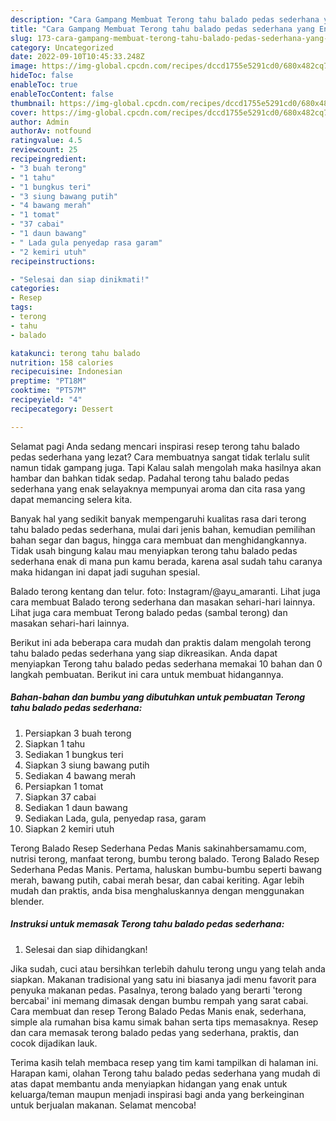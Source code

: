 ```yaml
---
description: "Cara Gampang Membuat Terong tahu balado pedas sederhana yang Enak Banget "
title: "Cara Gampang Membuat Terong tahu balado pedas sederhana yang Enak Banget "
slug: 173-cara-gampang-membuat-terong-tahu-balado-pedas-sederhana-yang-enak-banget
category: Uncategorized
date: 2022-09-10T10:45:33.248Z
image: https://img-global.cpcdn.com/recipes/dccd1755e5291cd0/680x482cq70/terong-tahu-balado-pedas-sederhana-foto-resep-utama.jpg
hideToc: false
enableToc: true
enableTocContent: false
thumbnail: https://img-global.cpcdn.com/recipes/dccd1755e5291cd0/680x482cq70/terong-tahu-balado-pedas-sederhana-foto-resep-utama.jpg
cover: https://img-global.cpcdn.com/recipes/dccd1755e5291cd0/680x482cq70/terong-tahu-balado-pedas-sederhana-foto-resep-utama.jpg
author: Admin
authorAv: notfound
ratingvalue: 4.5
reviewcount: 25
recipeingredient:
- "3 buah terong"
- "1 tahu"
- "1 bungkus teri"
- "3 siung bawang putih"
- "4 bawang merah"
- "1 tomat"
- "37 cabai"
- "1 daun bawang"
- " Lada gula penyedap rasa garam"
- "2 kemiri utuh"
recipeinstructions:

- "Selesai dan siap dinikmati!"
categories:
- Resep
tags:
- terong
- tahu
- balado

katakunci: terong tahu balado 
nutrition: 158 calories
recipecuisine: Indonesian
preptime: "PT18M"
cooktime: "PT57M"
recipeyield: "4"
recipecategory: Dessert

---
```



Selamat pagi Anda sedang mencari inspirasi resep terong tahu balado pedas sederhana yang lezat? Cara membuatnya sangat tidak terlalu sulit namun tidak gampang juga. Tapi Kalau salah mengolah maka hasilnya akan hambar dan bahkan tidak sedap. Padahal terong tahu balado pedas sederhana yang enak selayaknya mempunyai aroma dan cita rasa yang dapat memancing selera kita.


Banyak hal yang sedikit banyak mempengaruhi kualitas rasa dari terong tahu balado pedas sederhana, mulai dari jenis bahan, kemudian pemilihan bahan segar dan bagus, hingga cara membuat dan menghidangkannya. Tidak usah bingung kalau mau menyiapkan terong tahu balado pedas sederhana enak di mana pun kamu berada, karena asal sudah tahu caranya maka hidangan ini dapat jadi suguhan spesial.

Balado terong kentang dan telur. foto: Instagram/@ayu_amaranti. Lihat juga cara membuat Balado terong sederhana dan masakan sehari-hari lainnya. Lihat juga cara membuat Terong balado pedas (sambal terong) dan masakan sehari-hari lainnya.


Berikut ini ada beberapa cara mudah dan praktis dalam mengolah terong tahu balado pedas sederhana yang siap dikreasikan. Anda dapat menyiapkan Terong tahu balado pedas sederhana memakai 10 bahan dan 0 langkah pembuatan. Berikut ini cara untuk membuat hidangannya.

<!--inarticleads1-->

##### Bahan-bahan dan bumbu yang dibutuhkan untuk pembuatan Terong tahu balado pedas sederhana:

1. Persiapkan 3 buah terong
1. Siapkan 1 tahu
1. Sediakan 1 bungkus teri
1. Siapkan 3 siung bawang putih
1. Sediakan 4 bawang merah
1. Persiapkan 1 tomat
1. Siapkan 37 cabai
1. Sediakan 1 daun bawang
1. Sediakan  Lada, gula, penyedap rasa, garam
1. Siapkan 2 kemiri utuh


Terong Balado Resep Sederhana Pedas Manis sakinahbersamamu.com, nutrisi terong, manfaat terong, bumbu terong balado. Terong Balado Resep Sederhana Pedas Manis. Pertama, haluskan bumbu-bumbu seperti bawang merah, bawang putih, cabai merah besar, dan cabai keriting. Agar lebih mudah dan praktis, anda bisa menghaluskannya dengan menggunakan blender. 

<!--inarticleads2-->

##### Instruksi untuk memasak Terong tahu balado pedas sederhana:


1. Selesai dan siap dihidangkan!

Jika sudah, cuci atau bersihkan terlebih dahulu terong ungu yang telah anda siapkan. Makanan tradisional yang satu ini biasanya jadi menu favorit para penyuka makanan pedas. Pasalnya, terong balado yang berarti &#39;terong bercabai&#39; ini memang dimasak dengan bumbu rempah yang sarat cabai. Cara membuat dan resep Terong Balado Pedas Manis enak, sederhana, simple ala rumahan bisa kamu simak bahan serta tips memasaknya. Resep dan cara memasak terong balado pedas yang sederhana, praktis, dan cocok dijadikan lauk. 

Terima kasih telah membaca resep yang tim kami tampilkan di halaman ini. Harapan kami, olahan Terong tahu balado pedas sederhana yang mudah di atas dapat membantu anda menyiapkan hidangan yang enak untuk keluarga/teman maupun menjadi inspirasi bagi anda yang berkeinginan untuk berjualan makanan. Selamat mencoba!
